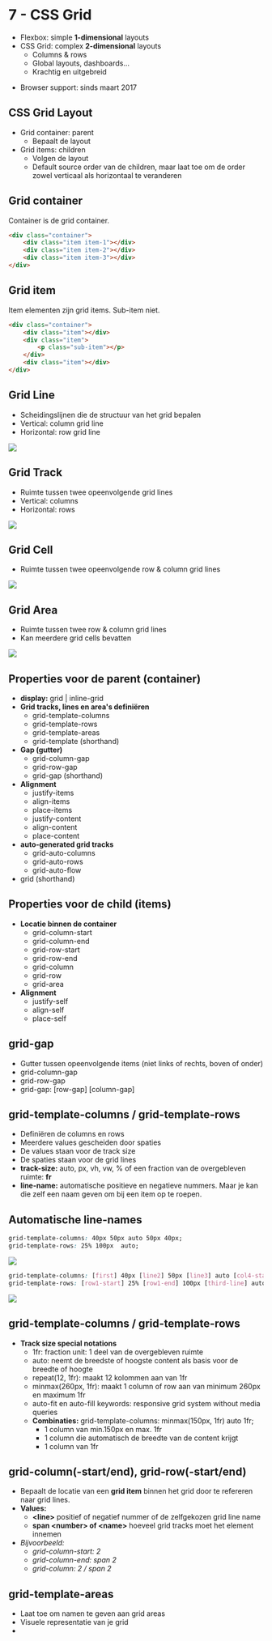 # 7 - CSS Grid
- Flexbox: simple **1-dimensional** layouts
- CSS Grid: complex **2-dimensional** layouts
  - Columns & rows
  - Global layouts, dashboards...
  - Krachtig en uitgebreid

+ Browser support: sinds maart 2017

## CSS Grid Layout
- Grid container: parent
  - Bepaalt de layout
- Grid items: children
  - Volgen de layout
  - Default source order van de children, maar laat toe om de order zowel verticaal als horizontaal te veranderen

## Grid container
Container is de grid container.
```html
<div class="container">
	<div class="item item-1"></div>
	<div class="item item-2"></div>
	<div class="item item-3"></div>
</div>
```

## Grid item
Item elementen zijn grid items. Sub-item niet.
```html
<div class="container">
	<div class="item"></div>
	<div class="item">
		<p class="sub-item"></p>
	</div>
	<div class="item"></div>
</div>
```

## Grid Line
- Scheidingslijnen die de structuur van het grid bepalen
- Vertical: column grid line
- Horizontal: row grid line

![](https://i.imgur.com/CQWM5x9.png)

## Grid Track
- Ruimte tussen twee opeenvolgende grid lines
- Vertical: columns
- Horizontal: rows

![](https://i.imgur.com/fuyWucn.png)

## Grid Cell
- Ruimte tussen twee opeenvolgende row & column grid lines

![](https://i.imgur.com/DbkzMB7.png)

## Grid Area
- Ruimte tussen twee row & column grid lines
- Kan meerdere grid cells bevatten

![](https://i.imgur.com/WvEMAcH.png)

## Properties voor de parent (container)
- **display:** grid | inline-grid
- **Grid tracks, lines en area's definiëren**
  - grid-template-columns
  - grid-template-rows
  - grid-template-areas
  - grid-template (shorthand)
- **Gap (gutter)**
  - grid-column-gap
  - grid-row-gap
  - grid-gap (shorthand)
- **Alignment**
  - justify-items
  - align-items
  - place-items
  - justify-content
  - align-content
  - place-content
- **auto-generated grid tracks**
  - grid-auto-columns
  - grid-auto-rows
  - grid-auto-flow
- grid (shorthand)

## Properties voor de child (items)
- **Locatie binnen de container**
  - grid-column-start
  - grid-column-end
  - grid-row-start
  - grid-row-end
  - grid-column
  - grid-row
  - grid-area
- **Alignment**
  - justify-self
  - align-self
  - place-self

## grid-gap
- Gutter tussen opeenvolgende items (niet links of rechts, boven of onder)
- grid-column-gap
- grid-row-gap
- grid-gap: [row-gap] [column-gap]

## grid-template-columns / grid-template-rows
- Definiëren de columns en rows
- Meerdere values gescheiden door spaties
- De values staan voor de track size
- De spaties staan voor de grid lines
- **track-size:** auto, px, vh, vw, % of een fraction van de overgebleven ruimte: **fr**
- **line-name:** automatische positieve en negatieve nummers. Maar je kan die zelf een naam geven om bij een item op te roepen.

## Automatische line-names
```css
grid-template-columns: 40px 50px auto 50px 40px;
grid-template-rows: 25% 100px  auto;
```
![](https://i.imgur.com/EytuTh8.png)

```css
grid-template-columns: [first] 40px [line2] 50px [line3] auto [col4-start] 50px [five] 40px [end];
grid-template-rows: [row1-start] 25% [row1-end] 100px [third-line] auto [last-line];
```
![](https://i.imgur.com/AiGGf7c.png)

## grid-template-columns / grid-template-rows
- **Track size special notations**
  - 1fr: fraction unit: 1 deel van de  overgebleven ruimte
  - auto: neemt de breedste of hoogste content als basis voor de breedte of hoogte
  - repeat(12, 1fr): maakt 12 kolommen aan van 1fr
  - minmax(260px, 1fr): maakt 1 column of row aan van minimum 260px en maximum 1fr
  - auto-fit en auto-fill keywords: responsive grid system without media queries
  - **Combinaties:** grid-template-columns: minmax(150px, 1fr) auto 1fr;
    - 1 column van min.150px en max. 1fr
    - 1 column die automatisch de breedte van de content krijgt
    - 1 column van 1fr

## grid-column(-start/end), grid-row(-start/end)
- Bepaalt de locatie van een **grid item** binnen het grid door te refereren naar grid lines.
- **Values:**
  - **\<line>** positief of negatief nummer of de zelfgekozen grid line name
  - **span \<number> of \<name>** hoeveel grid tracks moet het element innemen
- *Bijvoorbeeld:*
	- *grid-column-start: 2*
	- *grid-column-end: span 2*
	- *grid-column: 2 / span 2*

## grid-template-areas
- Laat toe om namen te geven aan grid areas
- Visuele representatie van je grid
- 
<!--stackedit_data:
eyJoaXN0b3J5IjpbLTEyNDY1MzAxNzUsLTEwMzY2MTA3NTRdfQ
==
-->